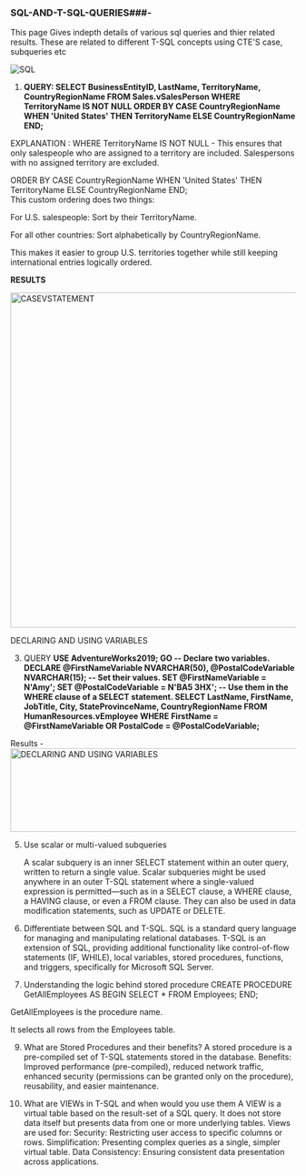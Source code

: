 ### SQL-AND-T-SQL-QUERIES###-

This page Gives indepth details of various sql queries and thier related results. These are related to different T-SQL concepts using CTE'S case, subqueries etc

![SQL](https://github.com/user-attachments/assets/8354e85b-ad2c-417c-b84e-c56c1ccc1f75)


1. **QUERY: SELECT BusinessEntityID,
    LastName,
    TerritoryName,
    CountryRegionName
FROM Sales.vSalesPerson
WHERE TerritoryName IS NOT NULL
ORDER BY CASE CountryRegionName
        WHEN 'United States' THEN TerritoryName
        ELSE CountryRegionName
        END;**

EXPLANATION : WHERE TerritoryName IS NOT NULL  - This ensures that only salespeople who are assigned to a territory are included.
Salespersons with no assigned territory are excluded.

ORDER BY 
    CASE CountryRegionName
        WHEN 'United States' THEN TerritoryName
        ELSE CountryRegionName
    END;   
    This custom ordering does two things:

For U.S. salespeople: Sort by their TerritoryName.

For all other countries: Sort alphabetically by CountryRegionName.

This makes it easier to group U.S. territories together while still keeping international entries logically ordered.

**RESULTS**

<img width="1242" height="589" alt="CASEVSTATEMENT" src="https://github.com/user-attachments/assets/5eca55b6-0e92-4cc0-bf32-c9ef815e5b0d" />

DECLARING AND USING VARIABLES

3.  QUERY
   **USE AdventureWorks2019;
GO
-- Declare two variables.
DECLARE @FirstNameVariable NVARCHAR(50),
    @PostalCodeVariable NVARCHAR(15);
-- Set their values.
SET @FirstNameVariable = N'Amy';
SET @PostalCodeVariable = N'BA5 3HX';
-- Use them in the WHERE clause of a SELECT statement.
SELECT LastName,
    FirstName,
    JobTitle,
    City,
    StateProvinceName,
    CountryRegionName
FROM HumanResources.vEmployee
WHERE FirstName = @FirstNameVariable
    OR PostalCode = @PostalCodeVariable;**

Results - 
<img width="731" height="147" alt="DECLARING AND USING VARIABLES" src="https://github.com/user-attachments/assets/58eff1ce-30f1-477f-a8b5-e0c3003e5aad" />

5. Use scalar or multi-valued subqueries

   A scalar subquery is an inner SELECT statement within an outer query, written to return a single value. Scalar subqueries might be used anywhere in an outer T-SQL statement where a single-valued expression is permitted—such as in a SELECT clause, a WHERE clause, a HAVING clause, or even a FROM clause. They can also be used in data modification statements, such as UPDATE or DELETE.

6.  Differentiate between SQL and T-SQL.
SQL is a standard query language for managing and manipulating relational databases. T-SQL is an extension of SQL, providing additional functionality like control-of-flow statements (IF, WHILE), local variables, stored procedures, functions, and triggers, specifically for Microsoft SQL Server.

7. Understanding the logic behind stored procedure
   CREATE PROCEDURE GetAllEmployees
AS
BEGIN
    SELECT * FROM Employees;
END;

GetAllEmployees is the procedure name.

It selects all rows from the Employees table.

9.  What are Stored Procedures and their benefits?
A stored procedure is a pre-compiled set of T-SQL statements stored in the database.
Benefits: Improved performance (pre-compiled), reduced network traffic, enhanced security (permissions can be granted only on the procedure), reusability, and easier maintenance.

10. What are VIEWs in T-SQL and when would you use them
    A VIEW is a virtual table based on the result-set of a SQL query. It does not store data itself but presents data from one or more underlying tables. Views are used for:
Security: Restricting user access to specific columns or rows.
Simplification: Presenting complex queries as a single, simpler virtual table.
Data Consistency: Ensuring consistent data presentation across applications.
